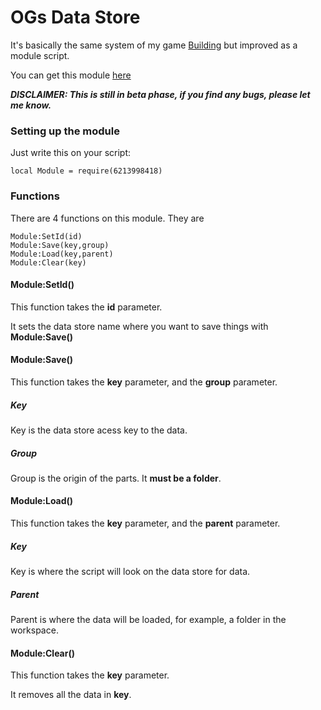 # OGs Data Store

It's basically the same system of my game [Building](https://roblox.com/games/6014589059/NUKE-Building) but improved as a module script.

You can get this module [here](https://roblox.com/library/6213998418/OGs-Data-Store)

***DISCLAIMER: This is still in beta phase, if you find any bugs, please let me know.***

### Setting up the module

Just write this on your script:
```
local Module = require(6213998418)
```

### Functions

There are 4 functions on this module. They are

```
Module:SetId(id)
Module:Save(key,group)
Module:Load(key,parent)
Module:Clear(key)
```

#### Module:SetId()

This function takes the **id** parameter.

It sets the data store name where you want to save things with **Module:Save()**

#### Module:Save()

This function takes the **key** parameter, and the **group** parameter.

##### **Key**

Key is the data store acess key to the data.

##### **Group**

Group is the origin of the parts. It **must be a folder**.

#### Module:Load()

This function takes the **key** parameter, and the **parent** parameter.

##### **Key**

Key is where the script will look on the data store for data.

##### **Parent**

Parent is where the data will be loaded, for example, a folder in the workspace.

#### Module:Clear()

This function takes the **key** parameter.

It removes all the data in **key**.
